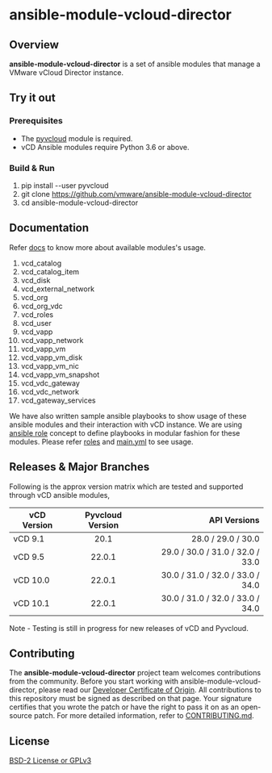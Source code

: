 

# ansible-module-vcloud-director

## Overview
**ansible-module-vcloud-director** is a set of ansible modules that manage a VMware vCloud Director instance.

## Try it out

### Prerequisites

* The [pyvcloud](https://github.com/vmware/pyvcloud) module is required. 
* vCD Ansible modules require Python 3.6 or above.

### Build & Run

1. pip install --user pyvcloud
2. git clone https://github.com/vmware/ansible-module-vcloud-director
3. cd ansible-module-vcloud-director

## Documentation

Refer [docs](https://github.com/vmware/ansible-module-vcloud-director/wiki/vCD-Ansible-Modules) to know more about available modules's usage.

1. vcd_catalog
2. vcd_catalog_item
3. vcd_disk
4. vcd_external_network
5. vcd_org
6. vcd_org_vdc
7. vcd_roles
8. vcd_user
9. vcd_vapp
10. vcd_vapp_network
11. vcd_vapp_vm
12. vcd_vapp_vm_disk
13. vcd_vapp_vm_nic
14. vcd_vapp_vm_snapshot
15. vcd_vdc_gateway
16. vcd_vdc_network
17. vcd_gateway_services

We have also written sample ansible playbooks to show usage of these ansible modules and their interaction with vCD instance. We are using [ansible role](https://docs.ansible.com/ansible/latest/user_guide/playbooks_reuse_roles.html)
concept to define playbooks in modular fashion for these modules. Please refer [roles](https://github.com/vmware/ansible-module-vcloud-director/tree/master/roles) and [main.yml](https://github.com/vmware/ansible-module-vcloud-director/blob/master/main.yml) to see usage.

## Releases & Major Branches

Following is the approx version matrix which are tested and supported through vCD ansible modules,

| vCD Version    | Pyvcloud Version    | API Versions       |
| -------------  | :-------------:     | -----:             |
| vCD 9.1        | 20.1                | 28.0 / 29.0 / 30.0 |
| vCD 9.5        | 22.0.1              | 29.0 / 30.0 / 31.0 / 32.0 / 33.0 |
| vCD 10.0       | 22.0.1              | 30.0 / 31.0 / 32.0 / 33.0 / 34.0 |
| vCD 10.1       | 22.0.1              | 30.0 / 31.0 / 32.0 / 33.0 / 34.0 |

Note - Testing is still in progress for new releases of vCD and Pyvcloud.

## Contributing

The **ansible-module-vcloud-director** project team welcomes contributions from the community. Before you start working with ansible-module-vcloud-director, please read our [Developer Certificate of Origin](https://cla.vmware.com/dco).
All contributions to this repository must be signed as described on that page. Your signature certifies that you wrote the patch or have the right to pass it on as an open-source patch. For more detailed information, refer to [CONTRIBUTING.md](CONTRIBUTING.md).

## License
[BSD-2 License or GPLv3](LICENSE.txt)
